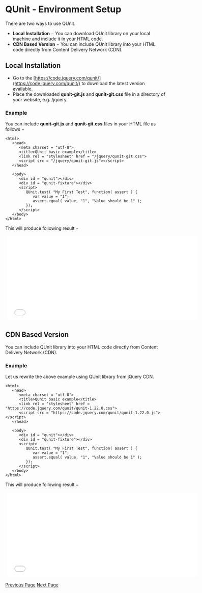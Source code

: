 # QUnit - Environment Setup
There are two ways to use QUnit.

   * **Local Installation** − You can download QUnit library on your local machine and include it in your HTML code.
   * **CDN Based Version** − You can include QUnit library into your HTML code directly from Content Delivery Network (CDN).

## Local Installation
   * Go to the [https://code.jquery.com/qunit/](https://code.jquery.com/qunit/)  to download the latest version available.
   * Place the downloaded **qunit-git.js** and **qunit-git.css** file in a directory of your website, e.g. /jquery.

### Example
You can include **qunit-git.js** and **qunit-git.css** files in your HTML file as follows −

```
<html> 
   <head> 
      <meta charset = "utf-8"> 
      <title>QUnit basic example</title> 
      <link rel = "stylesheet" href = "/jquery/qunit-git.css"> 
      <script src = "/jquery/qunit-git.js"></script> 
   </head> 
   
   <body> 
      <div id = "qunit"></div> 
      <div id = "qunit-fixture"></div>  
      <script> 
         QUnit.test( "My First Test", function( assert ) { 
            var value = "1"; 
            assert.equal( value, "1", "Value should be 1" ); 
         }); 
      </script> 
   </body> 
</html>
```
This will produce following result −

<iframe style="margin:5px;" frameborder="0" scrolling="0" width="600px" height="260px" src="../qunit/src/first_application.htm"></iframe>

## CDN Based Version
You can include QUnit library into your HTML code directly from Content Delivery Network (CDN).

### Example
Let us rewrite the above example using QUnit library from jQuery CDN.

```
<html>
   <head>
      <meta charset = "utf-8">
      <title>QUnit basic example</title>
      <link rel = "stylesheet" href = "https://code.jquery.com/qunit/qunit-1.22.0.css">
      <script src = "https://code.jquery.com/qunit/qunit-1.22.0.js"></script>
   </head>
   
   <body>
      <div id = "qunit"></div>
      <div id = "qunit-fixture"></div> 
      <script>
         QUnit.test( "My First Test", function( assert ) {
            var value = "1";
            assert.equal( value, "1", "Value should be 1" );
         });
      </script>
   </body>
</html>
```
This will produce following result −

<iframe style="margin:5px;" frameborder="0" scrolling="0" width="600px" height="260px" src="../qunit/src/first_application.htm"></iframe>


[Previous Page](../qunit/qunit_overview.md) [Next Page](../qunit/qunit_basic_usage.md) 
